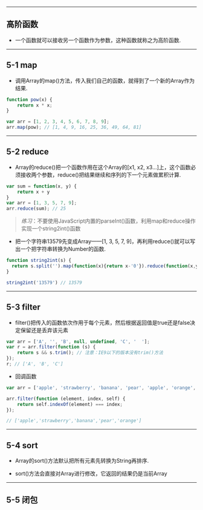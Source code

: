 
---

## **高阶函数**

- 一个函数就可以接收另一个函数作为参数，这种函数就称之为高阶函数.

---

## 5-1 **map**


- 调用Array的map()方法，传入我们自己的函数，就得到了一个新的Array作为结果.

``` javascript
function pow(x) {
    return x * x;
}

var arr = [1, 2, 3, 4, 5, 6, 7, 8, 9];
arr.map(pow); // [1, 4, 9, 16, 25, 36, 49, 64, 81]
```

---

## 5-2 **reduce**

- Array的reduce()把一个函数作用在这个Array的[x1, x2, x3...]上，这个函数必须接收两个参数，reduce()把结果继续和序列的下一个元素做累积计算.

``` javascript
var sum = function(x, y) {
    return x + y
}
var arr = [1, 3, 5, 7, 9];
arr.reduce(sum); // 25
```

> *练习*：不要使用JavaScript内置的parseInt()函数，利用map和reduce操作实现一个string2int()函数

- 把一个字符串13579先变成Array——[1, 3, 5, 7, 9]，再利用reduce()就可以写出一个把字符串转换为Number的函数.

``` javascript 
function string2int(s) {
  return s.split('').map(function(x){return x-'0'}).reduce(function(x,y){return x*10+y});
}

string2int('13579') // 13579
```

---

## 5-3 **filter**

- filter()把传入的函数依次作用于每个元素，然后根据返回值是true还是false决定保留还是丢弃该元素

``` javascript 
var arr = ['A', '', 'B', null, undefined, 'C', '  '];
var r = arr.filter(function (s) {
    return s && s.trim(); // 注意：IE9以下的版本没有trim()方法
});
r; // ['A', 'B', 'C']
```

- 回调函数

``` javascript 
var arr = ['apple', 'strawberry', 'banana', 'pear', 'apple', 'orange', 'orange', 'strawberry'];

arr.filter(function (element, index, self) {
    return self.indexOf(element) === index;
}); 

// ['apple','strawberry','banana','pear','orange']

```

---

## 5-4 **sort**

- Array的sort()方法默认把所有元素先转换为String再排序.

- sort()方法会直接对Array进行修改，它返回的结果仍是当前Array

---

## 5-5 **闭包**


